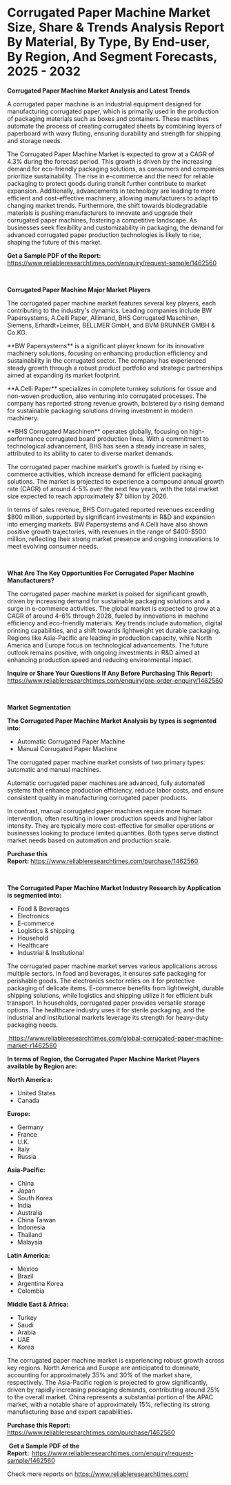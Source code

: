 <p><h1>Corrugated Paper Machine Market Size, Share & Trends Analysis Report By Material, By Type, By End-user, By Region, And Segment Forecasts, 2025 - 2032</h1></p><p><strong>Corrugated Paper Machine Market Analysis and Latest Trends</strong></p>
<p><p>A corrugated paper machine is an industrial equipment designed for manufacturing corrugated paper, which is primarily used in the production of packaging materials such as boxes and containers. These machines automate the process of creating corrugated sheets by combining layers of paperboard with wavy fluting, ensuring durability and strength for shipping and storage needs.</p><p>The Corrugated Paper Machine Market is expected to grow at a CAGR of 4.3% during the forecast period. This growth is driven by the increasing demand for eco-friendly packaging solutions, as consumers and companies prioritize sustainability. The rise in e-commerce and the need for reliable packaging to protect goods during transit further contribute to market expansion. Additionally, advancements in technology are leading to more efficient and cost-effective machinery, allowing manufacturers to adapt to changing market trends. Furthermore, the shift towards biodegradable materials is pushing manufacturers to innovate and upgrade their corrugated paper machines, fostering a competitive landscape. As businesses seek flexibility and customizability in packaging, the demand for advanced corrugated paper production technologies is likely to rise, shaping the future of this market.</p></p>
<p><strong>Get a Sample PDF of the Report:&nbsp;</strong> <a href="https://www.reliableresearchtimes.com/enquiry/request-sample/1462560?utm_campaign=2771&utm_medium=2&utm_source=Github&utm_content=ia&utm_term=09042025&utm_id=corrugated-paper-machine">https://www.reliableresearchtimes.com/enquiry/request-sample/1462560</a></p>
<p>&nbsp;</p>
<p><strong>Corrugated Paper Machine Major Market Players</strong></p>
<p><p>The corrugated paper machine market features several key players, each contributing to the industry's dynamics. Leading companies include BW Papersystems, A.Celli Paper, Allimand, BHS Corrugated Maschinen, Siemens, Erhardt+Leimer, BELLMER GmbH, and BVM BRUNNER GMBH & Co.KG.</p><p>**BW Papersystems** is a significant player known for its innovative machinery solutions, focusing on enhancing production efficiency and sustainability in the corrugated sector. The company has experienced steady growth through a robust product portfolio and strategic partnerships aimed at expanding its market footprint.</p><p>**A.Celli Paper** specializes in complete turnkey solutions for tissue and non-woven production, also venturing into corrugated processes. The company has reported strong revenue growth, bolstered by a rising demand for sustainable packaging solutions driving investment in modern machinery.</p><p>**BHS Corrugated Maschinen** operates globally, focusing on high-performance corrugated board production lines. With a commitment to technological advancement, BHS has seen a steady increase in sales, attributed to its ability to cater to diverse market demands.</p><p>The corrugated paper machine market's growth is fueled by rising e-commerce activities, which increase demand for efficient packaging solutions. The market is projected to experience a compound annual growth rate (CAGR) of around 4-5% over the next few years, with the total market size expected to reach approximately $7 billion by 2026.</p><p>In terms of sales revenue, BHS Corrugated reported revenues exceeding $800 million, supported by significant investments in R&D and expansion into emerging markets. BW Papersystems and A.Celli have also shown positive growth trajectories, with revenues in the range of $400-$500 million, reflecting their strong market presence and ongoing innovations to meet evolving consumer needs.</p></p>
<p>&nbsp;</p>
<p><strong>What Are The Key Opportunities For Corrugated Paper Machine Manufacturers?</strong></p>
<p><p>The corrugated paper machine market is poised for significant growth, driven by increasing demand for sustainable packaging solutions and a surge in e-commerce activities. The global market is expected to grow at a CAGR of around 4-6% through 2028, fueled by innovations in machine efficiency and eco-friendly materials. Key trends include automation, digital printing capabilities, and a shift towards lightweight yet durable packaging. Regions like Asia-Pacific are leading in production capacity, while North America and Europe focus on technological advancements. The future outlook remains positive, with ongoing investments in R&D aimed at enhancing production speed and reducing environmental impact.</p></p>
<p><strong>Inquire or Share Your Questions If Any Before Purchasing This Report:</strong> <a href="https://www.reliableresearchtimes.com/enquiry/pre-order-enquiry/1462560?utm_campaign=2771&utm_medium=2&utm_source=Github&utm_content=ia&utm_term=09042025&utm_id=corrugated-paper-machine">https://www.reliableresearchtimes.com/enquiry/pre-order-enquiry/1462560</a></p>
<p>&nbsp;</p>
<p><strong>Market Segmentation</strong></p>
<p><strong>The Corrugated Paper Machine Market Analysis by types is segmented into:</strong></p>
<p><ul><li>Automatic Corrugated Paper Machine</li><li>Manual Corrugated Paper Machine</li></ul></p>
<p><p>The corrugated paper machine market consists of two primary types: automatic and manual machines. </p><p>Automatic corrugated paper machines are advanced, fully automated systems that enhance production efficiency, reduce labor costs, and ensure consistent quality in manufacturing corrugated paper products. </p><p>In contrast, manual corrugated paper machines require more human intervention, often resulting in lower production speeds and higher labor intensity. They are typically more cost-effective for smaller operations or businesses looking to produce limited quantities. Both types serve distinct market needs based on automation and production scale.</p></p>
<p><strong>Purchase this Report:&nbsp;</strong><a href="https://www.reliableresearchtimes.com/purchase/1462560?utm_campaign=2771&utm_medium=2&utm_source=Github&utm_content=ia&utm_term=09042025&utm_id=corrugated-paper-machine">https://www.reliableresearchtimes.com/purchase/1462560</a></p>
<p>&nbsp;</p>
<p><strong>The Corrugated Paper Machine Market Industry Research by Application is segmented into:</strong></p>
<p><ul><li>Food & Beverages</li><li>Electronics</li><li>E-commerce</li><li>Logistics & shipping</li><li>Household</li><li>Healthcare</li><li>Industrial & Institutional</li></ul></p>
<p><p>The corrugated paper machine market serves various applications across multiple sectors. In food and beverages, it ensures safe packaging for perishable goods. The electronics sector relies on it for protective packaging of delicate items. E-commerce benefits from lightweight, durable shipping solutions, while logistics and shipping utilize it for efficient bulk transport. In households, corrugated paper provides versatile storage options. The healthcare industry uses it for sterile packaging, and the industrial and institutional markets leverage its strength for heavy-duty packaging needs.</p></p>
<p><a href="https://www.reliableresearchtimes.com/global-corrugated-paper-machine-market-r1462560?utm_campaign=2771&utm_medium=2&utm_source=Github&utm_content=ia&utm_term=09042025&utm_id=corrugated-paper-machine">&nbsp;https://www.reliableresearchtimes.com/global-corrugated-paper-machine-market-r1462560</a></p>
<p><strong>In terms of Region, the Corrugated Paper Machine Market Players available by Region are:</strong></p>
<p>
    <p> <strong> North America: </strong>
        <ul>
            <li>United States</li>
            <li>Canada</li>
        </ul>
        </p> 
    <p> <strong> Europe: </strong>
        <ul>
            <li>Germany</li>
            <li>France</li>
            <li>U.K.</li>
            <li>Italy</li>
            <li>Russia</li>
        </ul>
        </p> 
    <p> <strong> Asia-Pacific: </strong>
        <ul>
            <li>China</li>
            <li>Japan</li>
            <li>South Korea</li>
            <li>India</li>
            <li>Australia</li>
            <li>China Taiwan</li>
            <li>Indonesia</li>
            <li>Thailand</li>
            <li>Malaysia</li>
        </ul>
        </p> 
    <p> <strong> Latin America: </strong>
        <ul>
            <li>Mexico</li>
            <li>Brazil</li>
            <li>Argentina Korea</li>
            <li>Colombia</li>
        </ul>
        </p> 
    <p> <strong> Middle East & Africa: </strong>
        <ul>
            <li>Turkey</li>
            <li>Saudi</li>
            <li>Arabia</li>
            <li>UAE</li>
            <li>Korea</li>
        </ul>
    </p>
    </p>
<p><p>The corrugated paper machine market is experiencing robust growth across key regions. North America and Europe are anticipated to dominate, accounting for approximately 35% and 30% of the market share, respectively. The Asia-Pacific region is projected to grow significantly, driven by rapidly increasing packaging demands, contributing around 25% to the overall market. China represents a substantial portion of the APAC market, with a notable share of approximately 15%, reflecting its strong manufacturing base and export capabilities.</p></p>
<p><strong>Purchase this Report: </strong><a href="https://www.reliableresearchtimes.com/purchase/1462560?utm_campaign=2771&utm_medium=2&utm_source=Github&utm_content=ia&utm_term=09042025&utm_id=corrugated-paper-machine">https://www.reliableresearchtimes.com/purchase/1462560</a></p>
<p>&nbsp;<strong>Get a Sample PDF of the Report:&nbsp;&nbsp;</strong><a href="https://www.reliableresearchtimes.com/enquiry/request-sample/1462560?utm_campaign=2771&utm_medium=2&utm_source=Github&utm_content=ia&utm_term=09042025&utm_id=corrugated-paper-machine">https://www.reliableresearchtimes.com/enquiry/request-sample/1462560</a></p>
<p><strong></strong></p>
<p>Check more reports on <a href="https://www.reliableresearchtimes.com/?utm_campaign=2771&utm_medium=2&utm_source=Github&utm_content=ia&utm_term=09042025&utm_id=corrugated-paper-machine">https://www.reliableresearchtimes.com/</a></p>